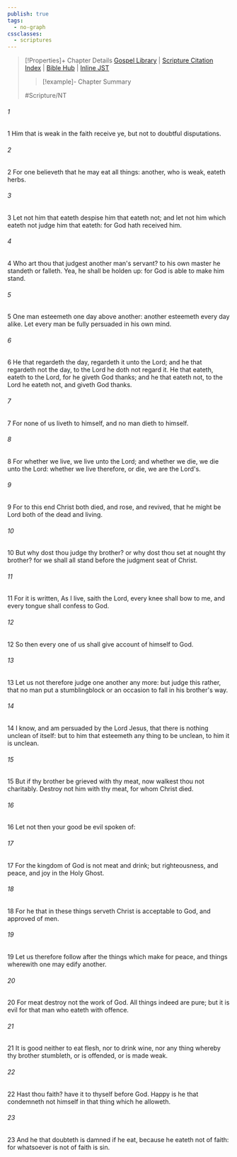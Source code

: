 ```yaml
---
publish: true
tags:
  - no-graph
cssclasses:
  - scriptures
---
```

>[!Properties]+ Chapter Details
>[Gospel Library](https://churchofjesuschrist.org/study/scriptures/nt/rom/14?lang=eng)    |    [Scripture Citation Index](https://scriptures.byu.edu/#0910e::c0910e)    |    [Bible Hub](https://biblehub.com/romans/14.htm)    |    [Inline JST](https://scripturetoolbox.com/html/ic/Romans/14.html)
>>[!example]- Chapter Summary
>> 
> 
>
>#Scripture/NT
###### 1
1 Him that is weak in the faith receive ye, but not to doubtful disputations.
###### 2
2 For one believeth that he may eat all things: another, who is weak, eateth herbs.
###### 3
3 Let not him that eateth despise him that eateth not; and let not him which eateth not judge him that eateth: for God hath received him.
###### 4
4 Who art thou that judgest another man's servant? to his own master he standeth or falleth. Yea, he shall be holden up: for God is able to make him stand.
###### 5
5 One man esteemeth one day above another: another esteemeth every day alike. Let every man be fully persuaded in his own mind.
###### 6
6 He that regardeth the day, regardeth it unto the Lord; and he that regardeth not the day, to the Lord he doth not regard it. He that eateth, eateth to the Lord, for he giveth God thanks; and he that eateth not, to the Lord he eateth not, and giveth God thanks.
###### 7
7 For none of us liveth to himself, and no man dieth to himself.
###### 8
8 For whether we live, we live unto the Lord; and whether we die, we die unto the Lord: whether we live therefore, or die, we are the Lord's.
###### 9
9 For to this end Christ both died, and rose, and revived, that he might be Lord both of the dead and living.
###### 10
10 But why dost thou judge thy brother? or why dost thou set at nought thy brother? for we shall all stand before the judgment seat of Christ.
###### 11
11 For it is written, As I live, saith the Lord, every knee shall bow to me, and every tongue shall confess to God.
###### 12
12 So then every one of us shall give account of himself to God.
###### 13
13 Let us not therefore judge one another any more: but judge this rather, that no man put a stumblingblock or an occasion to fall in his brother's way.
###### 14
14 I know, and am persuaded by the Lord Jesus, that there is nothing unclean of itself: but to him that esteemeth any thing to be unclean, to him it is unclean.
###### 15
15 But if thy brother be grieved with thy meat, now walkest thou not charitably. Destroy not him with thy meat, for whom Christ died.
###### 16
16 Let not then your good be evil spoken of:
###### 17
17 For the kingdom of God is not meat and drink; but righteousness, and peace, and joy in the Holy Ghost.
###### 18
18 For he that in these things serveth Christ is acceptable to God, and approved of men.
###### 19
19 Let us therefore follow after the things which make for peace, and things wherewith one may edify another.
###### 20
20 For meat destroy not the work of God. All things indeed are pure; but it is evil for that man who eateth with offence.
###### 21
21 It is good neither to eat flesh, nor to drink wine, nor any thing whereby thy brother stumbleth, or is offended, or is made weak.
###### 22
22 Hast thou faith? have it to thyself before God. Happy is he that condemneth not himself in that thing which he alloweth.
###### 23
23 And he that doubteth is damned if he eat, because he eateth not of faith: for whatsoever is not of faith is sin.
